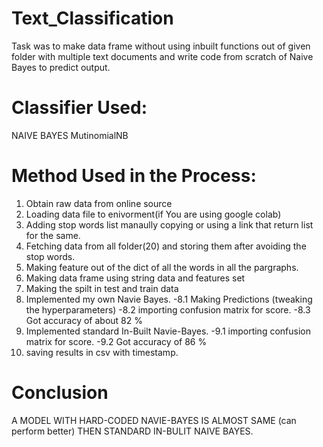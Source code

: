 # Text_Classification
Task was to make data frame without using inbuilt functions out of given folder with multiple text documents and write code from scratch of Naive Bayes to predict output.

# Classifier Used:
 NAIVE BAYES 
 MutinomialNB
 
# Method Used in the Process:
1. Obtain raw data from online source 
2. Loading data file to enivorment(if You are using google colab)
3. Adding stop words list manaully copying or using a link that return list for the same.
4. Fetching data from all folder(20) and storing them after avoiding the stop words.
5. Making feature out of the dict of all the words in all the pargraphs.
6. Making data frame using string data and features set
7. Making the spilt in test and train data 
8. Implemented my own Navie Bayes.
  -8.1 Making Predictions (tweaking the hyperparameters)
  -8.2 importing confusion matrix for score.
  -8.3 Got accuracy of about 82 %
9. Implemented standard In-Built Navie-Bayes.
   -9.1 importing confusion matrix for score.
   -9.2 Got accuracy of 86 %
10. saving results in csv with timestamp.

# Conclusion 
A MODEL WITH HARD-CODED NAVIE-BAYES IS ALMOST SAME (can perform better) THEN STANDARD IN-BULIT NAIVE BAYES.
